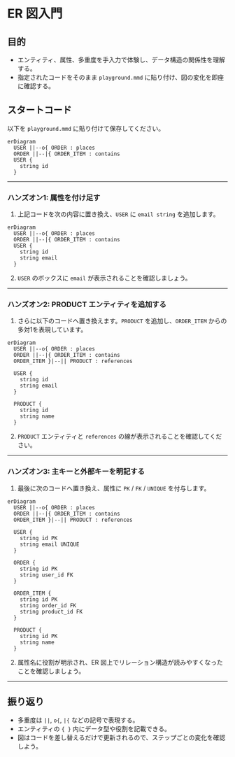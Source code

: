 # ER 図入門

## 目的
- エンティティ、属性、多重度を手入力で体験し、データ構造の関係性を理解する。
- 指定されたコードをそのまま `playground.mmd` に貼り付け、図の変化を即座に確認する。

## スタートコード
以下を `playground.mmd` に貼り付けて保存してください。

```mermaid
erDiagram
  USER ||--o{ ORDER : places
  ORDER ||--|{ ORDER_ITEM : contains
  USER {
    string id
  }
```

---

### ハンズオン1: 属性を付け足す
1. 上記コードを次の内容に置き換え、`USER` に `email string` を追加します。

```mermaid
erDiagram
  USER ||--o{ ORDER : places
  ORDER ||--|{ ORDER_ITEM : contains
  USER {
    string id
    string email
  }
```

2. `USER` のボックスに `email` が表示されることを確認しましょう。

---

### ハンズオン2: PRODUCT エンティティを追加する
1. さらに以下のコードへ置き換えます。`PRODUCT` を追加し、`ORDER_ITEM` からの多対1を表現しています。

```mermaid
erDiagram
  USER ||--o{ ORDER : places
  ORDER ||--|{ ORDER_ITEM : contains
  ORDER_ITEM }|--|| PRODUCT : references

  USER {
    string id
    string email
  }

  PRODUCT {
    string id
    string name
  }
```

2. `PRODUCT` エンティティと `references` の線が表示されることを確認してください。

---

### ハンズオン3: 主キーと外部キーを明記する
1. 最後に次のコードへ置き換え、属性に `PK` / `FK` / `UNIQUE` を付与します。

```mermaid
erDiagram
  USER ||--o{ ORDER : places
  ORDER ||--|{ ORDER_ITEM : contains
  ORDER_ITEM }|--|| PRODUCT : references

  USER {
    string id PK
    string email UNIQUE
  }

  ORDER {
    string id PK
    string user_id FK
  }

  ORDER_ITEM {
    string id PK
    string order_id FK
    string product_id FK
  }

  PRODUCT {
    string id PK
    string name
  }
```

2. 属性名に役割が明示され、ER 図上でリレーション構造が読みやすくなったことを確認しましょう。

---

## 振り返り
- 多重度は `||`, `o{`, `|{` などの記号で表現する。
- エンティティの `{ }` 内にデータ型や役割を記載できる。
- 図はコードを差し替えるだけで更新されるので、ステップごとの変化を確認しよう。
